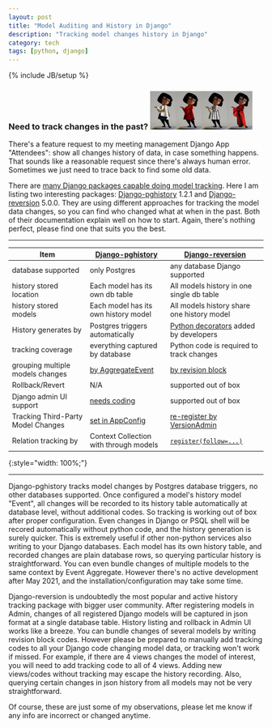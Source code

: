 ```yaml
---
layout: post
title: "Model Auditing and History in Django"
description: "Tracking model changes history in Django"
category: tech
tags: [python, django]
---
```

{% include JB/setup %}
### Need to track changes in the past? <img src="/assets/imgs/edna_mode.webp"  alt="Various Edna Mode Styles" width="40%"/>

There's a feature request to my meeting management Django App "Attendees": show all changes history of data, in case something happens. That sounds like a reasonable request since there's always human error. Sometimes we just need to trace back to find some old data.

There are [many Django packages capable doing model tracking](https://djangopackages.org/grids/g/model-audit/). Here I am listing two interesting packages: [Django-pghistory](https://github.com/Opus10/django-pghistory) 1.2.1 and [Django-reversion](https://github.com/etianen/django-reversion) 5.0.0.  They are using different approaches for tracking the model data changes, so you can find who changed what at when in the past.  Both of their documentation explain well on how to start. Again, there's nothing perfect, please find one that suits you the best.

<hr/>

| Item                    | [Django-pghistory](https://github.com/Opus10/django-pghistory) |[Django-reversion](https://github.com/etianen/django-reversion)|
| ----------------------- | --------------- | -------------- |
| database supported      | only Postgres   | any database Django supported |
| history stored location | Each model has its own db table | All models history in one single db table |
| history stored models   | Each model has its own history model | All models history share one history model |
| History generates by  | Postgres triggers automatically| [Python decorators](https://django-reversion.readthedocs.io/en/stable/views.html#decorators) added by developers  |
| tracking coverage  | everything captured by database| Python code is required to track changes|
| grouping multiple models changes | [by AggregateEvent](https://django-pghistory.readthedocs.io/en/latest/extras.html#aggregating-events-with-aggregateevent) | [by revision block](https://django-reversion.readthedocs.io/en/stable/api.html#creating-revisions)|
| Rollback/Revert         | N/A           | supported out of box |
|Django admin UI support | [needs coding](https://django-pghistory.readthedocs.io/en/latest/extras.html#showing-event-history-in-the-django-admin) | supported out of box |
|Tracking Third-Party Model Changes| [set in AppConfig](https://django-pghistory.readthedocs.io/en/latest/tutorial.html#tracking-third-party-model-changes) | [re-register by VersionAdmin](https://django-reversion.readthedocs.io/en/stable/admin.html?#integration-with-3rd-party-apps)  |
|Relation tracking by|Context Collection with through models| [`register(follow=...)`](https://django-reversion.readthedocs.io/en/stable/api.html#registration-api) |
{:style="width: 100%;"}
<hr/>

Django-pghistory tracks model changes by Postgres database triggers, no other databases supported. Once configured a model's history model "Event", all changes will be recorded to its history table automatically at database level, without additional codes. So tracking is working out of box after proper configuration. Even changes in Django or PSQL shell will be recored automatically without python code, and the history generation is surely quicker. This is extremely useful if other non-python services also writing to your Django databases.  Each model has its own history table, and recorded changes are plain database rows, so querying particular history is straightforward.  You can even bundle changes of multiple models to the same context by Event Aggregate. However there's no active development after May 2021, and the installation/configuration may take some time.

Django-reversion is undoubtedly the most popular and active history tracking package with bigger user community. After registering models in Admin, changes of all registered Django models will be captured in json format at a single database table.  History listing and rollback in Admin UI works like a breeze.  You can bundle changes of several models by writing revision block codes. However please be prepared to manually add tracking codes to all your Django code changing model data, or tracking won't work if missed.  For example, if there are 4 views changes the model of interest, you will need to add tracking code to all of 4 views.  Adding new views/codes without tracking may escape the history recording.  Also, querying certain changes in json history from all models may not be very straightforward.

Of course, these are just some of my observations, please let me know if any info are incorrect or changed anytime.